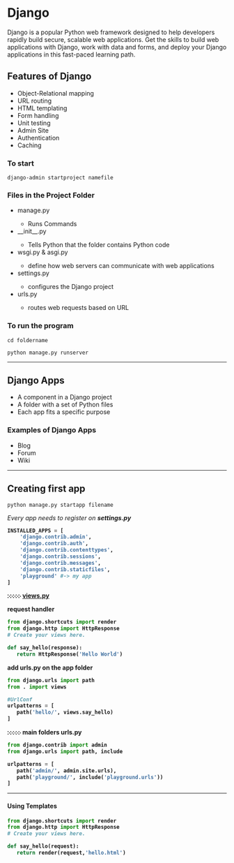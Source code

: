 # Django
<p>Django is a popular Python web framework designed to help developers rapidly build secure, scalable web applications. Get the skills to build web applications with Django, work with data and forms, and deploy your Django applications in this fast-paced learning path.
</p>

<h2>Features of Django</h2>
<ul>
  <li>Object-Relational mapping</li>
  <li>URL routing</li>
  <li>HTML templating</li>
  <li>Form handling</li>
  <li>Unit testing</li>
  <li>Admin Site</li>
  <li>Authentication</li>
  <li>Caching</li>
</ul>

<h3>To start</h3>

```
django-admin startproject namefile
```

<h3>Files in the Project Folder</h3>
<ul>
  <li>manage.py</li>
  <ul>
    <li>Runs Commands</li>
  </ul>
  <li>__init__.py</li>
  <ul>
    <li>Tells Python that the folder contains Python code</li>
  </ul>
  <li>wsgi.py & asgi.py</li>
  <ul>
    <li>define how web servers can communicate with web applications</li>
  </ul>
  <li>settings.py</li>
  <ul>
    <li>configures the Django project</li>
  </ul>
  <li>urls.py</li>
  <ul>
    <li>routes web requests based on URL</li>
  </ul>
</ul>
<h3>To run the program</h3>

```
cd foldername
```
```
python manage.py runserver
```
---
<h2>Django Apps</h2>
<ul>
  <li>A component in a Django project</li>
  <li>A folder with a set of Python files</li>
  <li>Each app fits a specific purpose</li>
</ul>
<h3>Examples of Django Apps</h3>
<ul>
  <li>Blog</li>
  <li>Forum</li>
  <li>Wiki</li>
</ul>

---

<h2>Creating first app</h2>

```
python manage.py startapp filename
```
<p><em>Every app needs to register on <b>settings.py<b></em></p>
  
```python
INSTALLED_APPS = [
    'django.contrib.admin',
    'django.contrib.auth',
    'django.contrib.contenttypes',
    'django.contrib.sessions',
    'django.contrib.messages',
    'django.contrib.staticfiles',
    'playground' #-> my app
]
```

 ჻჻჻჻჻ <ins>views.py</ins>
 <p>request handler</p>

 ```python
from django.shortcuts import render
from django.http import HttpResponse
# Create your views here.

def say_hello(response):
    return HttpResponse('Hello World')
 ```
<p>add urls.py on the app folder</p>

 ```python
from django.urls import path
from . import views

#UrlConf
urlpatterns = [
    path('hello/', views.say_hello)
]
```

<p> ჻჻჻჻჻ main folders urls.py</p>

 ```python
from django.contrib import admin
from django.urls import path, include

urlpatterns = [
    path('admin/', admin.site.urls),
    path('playground/', include('playground.urls'))
]
```

---

<h4>Using Templates</h4>

 ```python
from django.shortcuts import render
from django.http import HttpResponse
# Create your views here.

def say_hello(request):
    return render(request,'hello.html')

```






  


